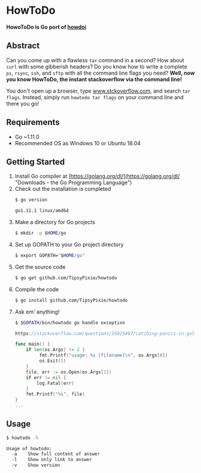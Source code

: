 # HowToDo

**HowoToDo is Go port of [howdoi](https://github.com/gleitz/howdoi "gleitz/howdoi")**

## Abstract

Can you come up with a flawless `tar` command in a second? How about `curl` with some gibberish headers? Do you know how to write a complete `ps`, `rsync`, `ssh`, and `sftp` with all the command line flags you need? **Well, now you know HowToDo, the instant stackoverflow via the command line!**

You don't open up a browser, type www.stckoverflow.com, and search `tar flags`.
Instead, simply run `howtodo tar flags` on your command line and there you go!

## Requirements

* Go ~1.11.0
* Recommended OS as Windows 10 or Ubuntu 18.04

## Getting Started

1. Install Go compiler at [https://golang.org/dl/](https://golang.org/dl/ "Downloads - the Go Programming Language")
1. Check out the installation is completed
   ```bash
   $ go version
   ```
   ```bash
   go1.11.1 linux/amd64
   ```
1. Make a directory for Go projects
   ```bash
   $ mkdir -p $HOME/go
   ```
1. Set up GOPATH to your Go project directory
   ```bash
   $ export GOPATH="$HOME/go"
   ```
1. Get the source code
   ```bash
   $ go get github.com/TipsyPixie/howtodo
   ```
1. Compile the code
   ```bash
   $ go install github.com/TipsyPixie/howtodo
   ```
1. Ask em' anything!
   ```bash
   $ $GOPATH/bin/howtodo go handle exception
   ```
   ```go
   https://stackoverflow.com/questions/25025467/catching-panics-in-golang
   
   func main() {
       if len(os.Args) != 2 {
            fmt.Printf("usage: %s [filename]\n", os.Args[0])
            os.Exit(1)
       }
       file, err := os.Open(os.Args[1])
       if err != nil {
           log.Fatal(err)
       }
       fmt.Printf("%s", file)
   }
   ...
   ```

## Usage
```bash
$ howtodo -h
```
```bash
Usage of howtodo:
  -a    Show full content of answer
  -l    Show only link to answer
  -v    Show version
```
